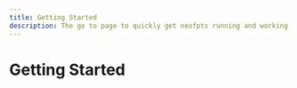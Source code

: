 ```yaml
---
title: Getting Started
description: The go to page to quickly get neofpts running and working
---
```


# Getting Started


